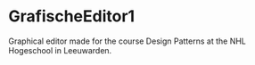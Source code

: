 # GrafischeEditor1
Graphical editor made for the course Design Patterns at the NHL Hogeschool in Leeuwarden.
